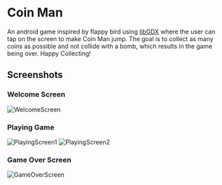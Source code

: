 # Coin Man

An android game inspired by flappy bird using <a href="https://libgdx.com">libGDX</a> where the user can tap on the screen to make Coin Man jump. The goal is to collect as many coins as possible and not collide with a bomb, which results in the game being over. Happy Collecting!

## Screenshots

### Welcome Screen
![WelcomeScreen](https://github.com/kriti-ixix/coinman/blob/master/screenshots/start.png)

### Playing Game
![PlayingScreen1](https://github.com/kriti-ixix/coinman/blob/master/screenshots/play1.png)
![PlayingScreen2](https://github.com/kriti-ixix/coinman/blob/master/screenshots/play2.png)

### Game Over Screen
![GameOverScreen](https://github.com/kriti-ixix/coinman/blob/master/screenshots/gameover.png)
